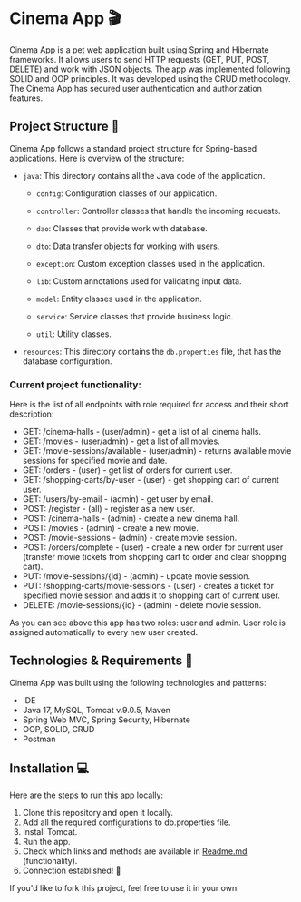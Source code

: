 # Cinema App 🎬

Cinema App is a pet web application built using Spring and Hibernate frameworks. It allows users to send HTTP requests (GET, PUT, POST, DELETE) and work with JSON objects. The app was implemented following SOLID and OOP principles. It was developed using the CRUD methodology. The Cinema App has secured user authentication and authorization features.

## Project Structure 📁

Cinema App follows a standard project structure for Spring-based applications. Here is overview of the structure:

- `java`: This directory contains all the Java code of the application.

    - `config`:  Configuration classes of our application.

    - `controller`: Controller classes that handle the incoming requests.

    - `dao`: Classes that provide work with database.

    - `dto`: Data transfer objects for working with users.

    - `exception`: Custom exception classes used in the application.

    - `lib`: Custom annotations used for validating input data.

    - `model`: Entity classes used in the application.

    - `service`: Service classes that provide business logic.

    - `util`: Utility classes.

- `resources`: This directory contains the `db.properties` file, that has the database configuration.

### Current project functionality:
Here is the list of all endpoints with role required for access and their short description:
- GET: /cinema-halls - (user/admin) - get a list of all cinema halls.
- GET: /movies - (user/admin) - get a list of all movies.
- GET: /movie-sessions/available - (user/admin) - returns available movie sessions for specified movie and date.
- GET: /orders - (user) - get list of orders for current user.
- GET: /shopping-carts/by-user - (user) - get shopping cart of current user.
- GET: /users/by-email - (admin) - get user by email.
- POST: /register - (all) - register as a new user.
- POST: /cinema-halls - (admin) - create a new cinema hall.
- POST: /movies - (admin) - create a new movie.
- POST: /movie-sessions - (admin) - create movie session.
- POST: /orders/complete - (user) - create a new order for current user (transfer movie tickets from shopping cart to order and clear shopping cart).
- PUT: /movie-sessions/{id} - (admin) - update movie session.
- PUT: /shopping-carts/movie-sessions - (user) - creates a ticket for specified movie session and adds it to shopping cart of current user.
- DELETE: /movie-sessions/{id} - (admin) - delete movie session.


As you can see above this app has two roles: user and admin. User role is assigned automatically to every new user created.  

## Technologies & Requirements 🎥
Cinema App was built using the following technologies and patterns:

- IDE
- Java 17, MySQL, Tomcat v.9.0.5, Maven
- Spring Web MVC, Spring Security, Hibernate
- OOP, SOLID, CRUD
- Postman

## Installation 💻

Here are the steps to run this app locally:

1. Clone this repository and open it locally.
2. Add all the required configurations to db.properties file.
3. Install Tomcat.
4. Run the app.
5. Check which links and methods are available in [Readme.md](README.md) (functionality).
6. Connection established! 🎉

If you'd like to fork this project, feel free to use it in your own.
